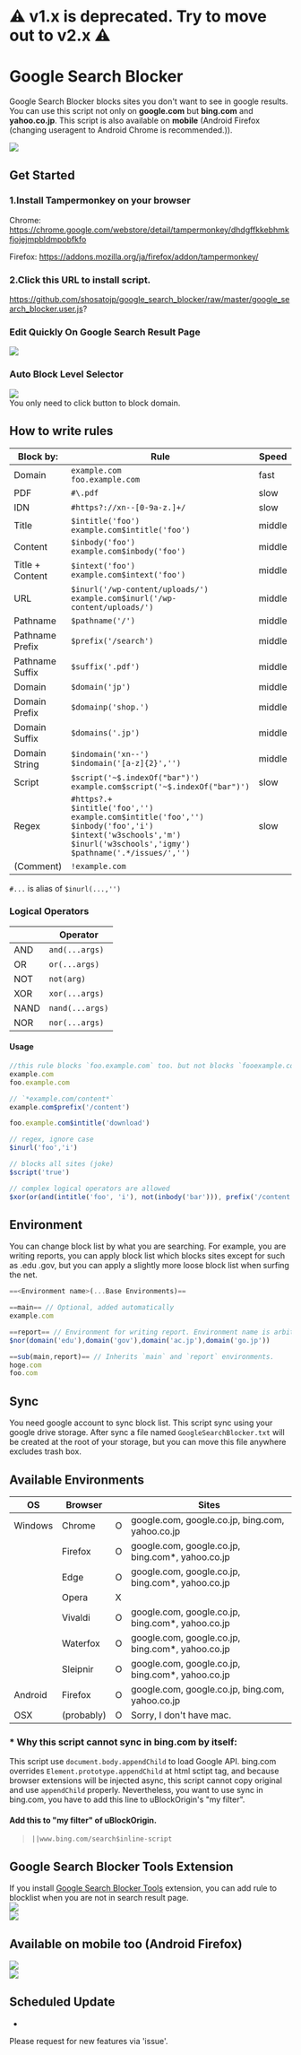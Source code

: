 # ⚠️ v1.x is deprecated. Try to move out to v2.x ⚠️

# Google Search Blocker
Google Search Blocker blocks sites you don't want to see in google results. You can use this script not only on **google.com** but **bing.com** and **yahoo.co.jp**. This script is also available on **mobile** (Android Firefox (changing useragent to Android Chrome is recommended.)). 

![](./README/004.png)  

## Get Started

### 1.Install Tampermonkey on your browser
Chrome:
https://chrome.google.com/webstore/detail/tampermonkey/dhdgffkkebhmkfjojejmpbldmpobfkfo

Firefox:
https://addons.mozilla.org/ja/firefox/addon/tampermonkey/
### 2.Click this URL to install script.
https://github.com/shosatojp/google_search_blocker/raw/master/google_search_blocker.user.js?

### Edit Quickly On Google Search Result Page
![](./README/000.png)  

### Auto Block Level Selector
![](./README/001.png)  
You only need to click button to block domain.

## How to write rules
| Block by:       | Rule                                                                                                                                                         | Speed  |
| --------------- | ------------------------------------------------------------------------------------------------------------------------------------------------------------ | ------ |
| Domain          | `example.com`<br>`foo.example.com`                                                                                                                           | fast   |
| PDF             | `#\.pdf`                                                                                                                                                     | slow   |
| IDN             | `#https?://xn--[0-9a-z.]+/`                                                                                                                                  | slow   |
| Title           | `$intitle('foo')`<br>`example.com$intitle('foo')`                                                                                                            | middle |
| Content         | `$inbody('foo')`<br>`example.com$inbody('foo')`                                                                                                              | middle |
| Title + Content | `$intext('foo')`<br>`example.com$intext('foo')`                                                                                                              | middle |
| URL             | `$inurl('/wp-content/uploads/')`<br>`example.com$inurl('/wp-content/uploads/')`                                                                              | middle |
| Pathname        | `$pathname('/')`                                                                                                                                             | middle |
| Pathname Prefix | `$prefix('/search')`                                                                                                                                         | middle |
| Pathname Suffix | `$suffix('.pdf')`                                                                                                                                            | middle |
| Domain          | `$domain('jp')`                                                                                                                                              | middle |
| Domain Prefix   | `$domainp('shop.')`                                                                                                                                          | middle |
| Domain Suffix   | `$domains('.jp')`                                                                                                                                            | middle |
| Domain String   | `$indomain('xn--')`<br>`$indomain('[a-z]{2}','')`                                                                                                            | middle |
| Script          | `$script('~$.indexOf("bar")')`<br>`example.com$script('~$.indexOf("bar")')`                                                                                  | slow   |
| Regex           | `#https?.+`<br>`$intitle('foo','')`<br>`example.com$intitle('foo','')`<br>`$inbody('foo','i')`<br>`$intext('w3schools','m')`<br>`$inurl('w3schools','igmy')`<br>`$pathname('.*/issues/','')` | slow   |
| (Comment)       | `!example.com`                                                                                                                                               |        |

`#...` is alias of `$inurl(...,'')`

### Logical Operators
|      | Operator       |
| ---- | -------------- |
| AND  | `and(...args)`  |
| OR   | `or(...args)`   |
| NOT  | `not(arg)`      |
| XOR  | `xor(...args)`  |
| NAND | `nand(...args)` |
| NOR  | `nor(...args)`  |

#### Usage
```js
//this rule blocks `foo.example.com` too. but not blocks `fooexample.com`
example.com
foo.example.com

// `*example.com/content*`
example.com$prefix('/content')

foo.example.com$intitle('download')

// regex, ignore case
$inurl('foo','i')

// blocks all sites (joke)
$script('true')

// complex logical operators are allowed
$xor(or(and(intitle('foo', 'i'), not(inbody('bar'))), prefix('/content')), suffix('.html'))
```

## Environment
You can change block list by what you are searching. For example, you are writing reports, you can apply block list which blocks sites except for such as .edu .gov, but you can apply a slightly more loose block list when surfing the net.
```js
==<Environment name>(...Base Environments)==
```
```js
==main== // Optional, added automatically
example.com

==report== // Environment for writing report. Environment name is arbitrary.
$nor(domain('edu'),domain('gov'),domain('ac.jp'),domain('go.jp'))

==sub(main,report)== // Inherits `main` and `report` environments.
hoge.com
foo.com
```
## Sync
You need google account to sync block list. This script sync using your google drive storage. After sync a file named `GoogleSearchBlocker.txt` will be created at the root of your storage, but you can move this file anywhere excludes trash box.

## Available Environments

| OS      | Browser  |     | Sites                                            |
| ------- | -------- | --- | ------------------------------------------------ |
| Windows | Chrome   | O   | google.com, google.co.jp, bing.com, yahoo.co.jp  |
|         | Firefox  | O   | google.com, google.co.jp, bing.com*, yahoo.co.jp |
|         | Edge     | O   | google.com, google.co.jp, bing.com*, yahoo.co.jp |
|         | Opera    | X   |                                                  |
|         | Vivaldi  | O   | google.com, google.co.jp, bing.com*, yahoo.co.jp |
|         | Waterfox | O   | google.com, google.co.jp, bing.com*, yahoo.co.jp |
|         | Sleipnir | O   | google.com, google.co.jp, bing.com*, yahoo.co.jp |
| Android | Firefox  | O   | google.com, google.co.jp, bing.com, yahoo.co.jp  |
| OSX | (probably)  | O   | Sorry, I don't have mac.  |

### * Why this script cannot sync in bing.com by itself:
This script use `document.body.appendChild` to load Google API. bing.com overrides `Element.prototype.appendChild` at html sctipt tag, and because browser extensions will be injected async, this script cannot copy original and use `appendChild` properly. Nevertheless, you want to use sync in bing.com, you have to add this line to uBlockOrigin's "my filter".

#### Add this to "my filter" of uBlockOrigin.
> `||www.bing.com/search$inline-script`

## Google Search Blocker Tools Extension
If you install [Google Search Blocker Tools](https://github.com/shosatojp/google_search_blocker/raw/master/google_search_blocker_tools.user.js?) extension, you can add rule to blocklist when you are not in search result page.  
![](./README/005.png)  
![](./README/006.png)  

## Available on mobile too (Android Firefox)
![](./README/002.png)  
![](./README/003.png)  


## Scheduled Update
* 

Please request for new features via 'issue'.
